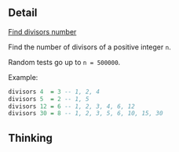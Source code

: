 ## Detail

[Find divisors number](https://www.codewars.com/kata/find-divisors-number/haskell)

Find the number of divisors of a positive integer `n`.

Random tests go up to `n = 500000`.

Example: 

```haskell
divisors 4  = 3 -- 1, 2, 4
divisors 5  = 2 -- 1, 5
divisors 12 = 6 -- 1, 2, 3, 4, 6, 12
divisors 30 = 8 -- 1, 2, 3, 5, 6, 10, 15, 30
```

## Thinking


